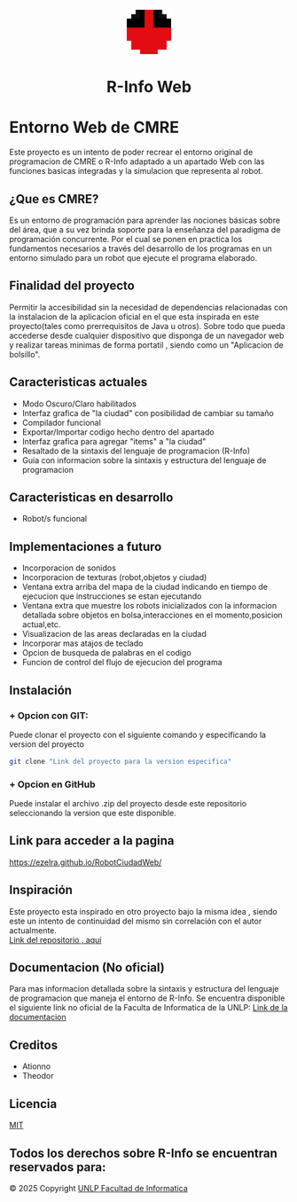 <p align="center"><img src="assets/images/robot.png" width="80"></p>
<h1 align="center">R-Info Web</h1>

# Entorno Web de CMRE

Este proyecto es un intento de poder recrear el entorno original de programacion de CMRE o R-Info adaptado a un apartado Web con las funciones basicas integradas y la simulacion que representa al robot. 

## ¿Que es CMRE?
Es un entorno de programación para aprender las nociones básicas sobre del área, que a su vez brinda soporte para la enseñanza del paradigma de programación concurrente. Por el cual se ponen en practica los fundamentos necesarios a través del desarrollo de los programas en un entorno simulado para un robot que ejecute el programa elaborado.

## Finalidad del proyecto
 Permitir la accesibilidad sin la necesidad de dependencias relacionadas con la instalacion de la aplicacion oficial en el que esta inspirada en este proyecto(tales como prerrequisitos de Java u otros).
 Sobre todo que pueda accederse desde cualquier dispositivo que disponga de un navegador web y realizar tareas minimas de forma portatil , siendo como un "Aplicacion de bolsillo".

## Caracteristicas actuales
+ Modo Oscuro/Claro habilitados
+ Interfaz grafica de "la ciudad" con posibilidad de cambiar su tamaño
+ Compilador funcional
+ Exportar/Importar codigo hecho dentro del apartado
+ Interfaz grafica para agregar "items" a "la ciudad"
+ Resaltado de la sintaxis del lenguaje de programacion (R-Info)
+ Guia con informacion sobre la sintaxis y estructura del lenguaje de programacion

## Caracteristicas en desarrollo
+ Robot/s funcional

## Implementaciones a futuro
+ Incorporacion de sonidos
+ Incorporacion de texturas (robot,objetos y ciudad)
+ Ventana extra arriba del mapa de la ciudad indicando en tiempo de ejecucion que instrucciones se estan ejecutando
+ Ventana extra que muestre los robots inicializados con la informacion detallada sobre objetos en bolsa,interacciones en el momento,posicion actual,etc.
+ Visualizacion de las areas declaradas en la ciudad
+ Incorporar mas atajos de teclado
+ Opcion de busqueda de palabras en el codigo
+ Funcion de control del flujo de ejecucion del programa 

## Instalación

### + Opcion con GIT:
Puede clonar el proyecto con el siguiente comando y especificando la version del proyecto

```bash
git clone "Link del proyecto para la version especifica"
```

### + Opcion en GitHub
Puede instalar el archivo .zip del proyecto desde este repositorio seleccionando la version que este disponible.


## Link para acceder a la pagina

https://ezelra.github.io/RobotCiudadWeb/

## Inspiración
 Este proyecto esta inspirado en otro proyecto bajo la misma idea , siendo este un intento de continuidad del mismo sin correlación con el autor actualmente.\
[Link del repositorio , aquí](https://github.com/Ationno/R-Info-Web)

## Documentacion (No oficial)
 Para mas informacion detallada sobre la sintaxis y estructura del lenguaje de programacion que maneja el entorno de R-Info. Se encuentra disponible el siguiente link no oficial de la Faculta de Informatica de la UNLP:
[Link de la documentacion](https://rinfounonficialweb.netlify.app/document#estado)

## Creditos
+ Ationno
+ Theodor

## Licencia 

[MIT](https://choosealicense.com/licenses/mit/)

## Todos los derechos sobre R-Info se encuentran reservados para:
© 2025 Copyright [UNLP Facultad de Informatica](https://www.info.unlp.edu.ar/)
